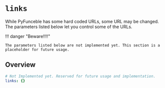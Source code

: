 # `links`

While PyFunceble has some hard coded URLs, some URL may be changed. The parameters listed below let you control some of the URLs.

!!! danger "Beware!!!!"

    The parameters listed below are not implemented yet. This section is a
    placeholder for future usage.

## Overview

```yaml title=".PyFunceble.overwrite.yaml"
# Not Implemented yet. Reserved for future usage and implementation.
links: {}
```

